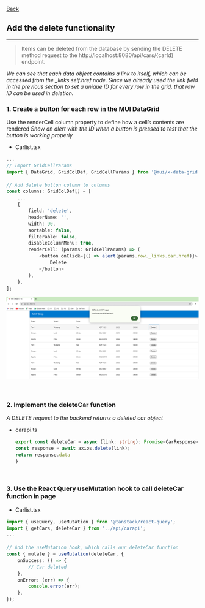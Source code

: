 [Back](README.md)

## Add the delete functionality

<hr>


> Items can be deleted from the database by sending the DELETE method request to the http://localhost:8080/api/cars/{carId} endpoint.

*We can see that each data object contains a link to itself, which can be accessed from the _links.self.href node. Since we already used the link field in the previous section to set a unique ID for every row in the grid, that row ID can be used in deletion.*


### 1. Create a button for each row in the MUI DataGrid

Use the renderCell column property to define how a cell’s contents are rendered
_Show an alert with the ID when a button is pressed to test that the button is working properly_

- Carlist.tsx
```typescript
...
// Import GridCellParams
import { DataGrid, GridColDef, GridCellParams } from '@mui/x-data-grid';

// Add delete button column to columns
const columns: GridColDef[] = [
    ...
    {
        field: 'delete',
        headerName: '',
        width: 90,
        sortable: false,
        filterable: false,
        disableColumnMenu: true,
        renderCell: (params: GridCellParams) => (
            <button onClick={() => alert(params.row._links.car.href)}>
                Delete
            </button>
        ),
    },
];
```
![mock delete](https://github.com/Elliot518/mcp-oss-tech/blob/main/frontend/react/mock_delete.png?raw=true)

&nbsp;

### 2. Implement the deleteCar function

_A DELETE request to the backend returns a deleted car object_
- carapi.ts
    ```typescript
    export const deleteCar = async (link: string): Promise<CarResponse> => {
    const response = await axios.delete(link);
    return response.data
    }
    ```


&nbsp;

### 3. Use the React Query useMutation hook to call deleteCar function in page

- Carlist.tsx
```typescript
import { useQuery, useMutation } from '@tanstack/react-query';
import { getCars, deleteCar } from '../api/carapi';
...

// Add the useMutation hook, which calls our deleteCar function
const { mutate } = useMutation(deleteCar, {
    onSuccess: () => {
        // Car deleted
    },
    onError: (err) => {
        console.error(err);
    },
});
```
